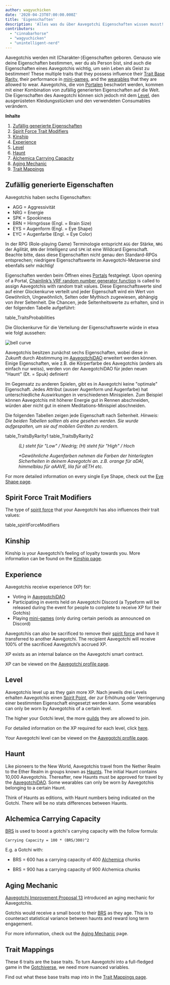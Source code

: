 ```yaml
---
author: wagyuchicken
date: '2020-04-23T07:00:00.000Z'
title: 'Eigenschaften'
description: 'Alles was du über Aavegotchi Eigenschaften wissen musst!'
contributors:
  - "cinnabarhorse"
  - "wagyuchicken"
  - "unintelligent-nerd"
---
```


Aavegotchis werden mit (Charakter-)Eigenschaften geboren. Genauso wie deine Eigenschaften bestimmen, wer du als Person bist, sind auch die Eigenschaften eines Aavegotchis wichtig, um sein Leben als Geist zu bestimmen! These multiple traits that they possess influence their [Trait Base Rarity](/rarity-farming#base-rarity-score), their performance in [mini-games](/minigames), and the [wearables](/wearables) that they are allowed to wear. Aavegotchis, die von [Portalen](/portale) beschwört werden, kommen mit einer Kombination von zufällig generierten Eigenschaften auf die Welt. Die Eigenschaften des Aavegotchi können sich jedoch mit dem <a href=#level>Level</a>, den ausgerüsteten Kleidungsstücken und den verwendeten Consumables verändern. 

<div class="contentsBox">

**Inhalte**

<ol>
<li><a href=#randomly-generated-traits>Zufällig generierte Eigenschaften </a></li>
<li><a href=#spirit-force-trait-modifiers>Spirit Force Trait Modifiers</a></li>
<li><a href=#kinship>Kinship</a></li>
<li><a href=#experience>Experience</a></li>
<li><a href=#level>Level</a></li>
<li><a href=#haunt>Haunt</a></li>
<li><a href=#alchemica-carrying-capacity>Alchemica Carrying Capacity</a></li>
<li><a href=#aging-mechanic>Aging Mechanic</a></li>
<li><a href=#trait-mappings>Trait Mappings</a></li>
</ol>

</div>

## Zufällig generierte Eigenschaften
Aavegotchis haben sechs Eigenschaften:

* AGG = Aggressivität
* NRG = Energie
* SPK = Spookiness
* BRN = Hirngrösse (Engl. = Brain Size)
* EYS = Augenform (Engl. = Eye Shape)
* EYC = Augenfarbe (Engl. = Eye Color)

In der RPG (Role-playing Game) Terminologie entspricht `AGG` der Stärke, `NRG` der Agilität, `BRN` der Intelligenz und `SPK` ist eine Wildcard Eigenschaft. Beachte bitte, dass diese Eigenschaften nicht genau den Standard-RPGs entsprechen; niedrigere Eigenschaftswerte im Aavegotchi-Metaverse sind ebenfalls sehr mächtig!

Eigenschaften werden beim Öffnen eines [Portals](/portals) festgelegt. Upon opening of a Portal, [Chainlink’s VRF random number generator function](/glossary#chainlink-vrf) is called to assign Aavegotchis with random trait values. Diese Eigenschaftswerte sind auf einer Glockenkurve verteilt und jeder Eigenschaft wird ein Wert von Gewöhnlich, Ungewöhnlich, Selten oder Mythisch zugewiesen, abhängig von ihrer Seltenheit. Die Chancen, jede Seltenheitswerte zu erhalten, sind in der folgenden Tabelle aufgeführt:

table_TraitsProbabilities

Die Glockenkurve für die Verteilung der Eigenschaftswerte würde in etwa wie folgt aussehen:

<img class="bodyImage" src="/traits/bell_curve.png" alt = "bell curve" />

Aavegotchis besitzen zunächst sechs Eigenschaften, wobei diese in Zukunft durch Abstimmung im [AavegotchiDAO](/dao) erweitert werden können. Einige Eigenschaften, wie z.B. die Körperfarbe des Aavegotchis (anders als einfach nur weiss), werden von der AavegotchiDAO für jeden neuen "Haunt" (Dt. = Spuk) definiert!

Im Gegensatz zu anderen Spielen, gibt es in Aavegotchi keine "optimale" Eigenschaft. Jedes Attribut (ausser Augenform und Augenfarbe) hat unterschiedliche Auswirkungen in verschiedenen Minispielen. Zum Beispiel können Aavegotchis mit höherer Energie gut in Rennen abschneiden, würden aber nicht gut in einem Meditations-Minispiel abschneiden.

Die folgenden Tabellen zeigen jede Eigenschaft nach Seltenheit. *Hinweis: Die beiden Tabellen sollten als eine gesehen werden. Sie wurde aufgespalten, um sie auf mobilen Geräten zu rendern.*

table_TraitsByRarity1 table_TraitsByRarity2
<p style="margin-left: 3.0em"><i> (L) steht für "Low" / Niedrig; (H) steht für "High" / Hoch </i></p>
<p style="margin-left: 3.0em"><i> *Gewöhnliche Augenfarben nehmen die Farben der hinterlegten Sicherheiten in deinem Aavegotchi an. z.B. orange für aDAI, himmelblau für aAAVE, lila für aETH etc. </i></p>

For more detailed information on every single Eye Shape, check out the [Eye Shape page](/eye-shape).

## Spirit Force Trait Modifiers

The type of [spirit force](/spirit-force) that your Aavegotchi has also influences their trait values:

table_spiritForceModifiers

## Kinship
Kinship is your Aavegotchi’s feeling of loyalty towards you. More information can be found on the [Kinship page](/kinship).

## Experience
Aavegotchis receive experience (XP) for:
* Voting in [AavegotchiDAO](/dao)
* Participating in events held on Aavegotchi Discord (a Typeform will be released during the event for people to complete to receive XP for their Gotchis)
* Playing [mini-games](/minigames) (only during certain periods as announced on Discord)

Aavegotchis can also be sacrificed to remove their [spirit force](/spirit-force) and have it transferred to another Aavegotchi. The recipient Aavegotchi will receive 100% of the sacrificed Aavegotchi’s accrued XP.

XP exists as an internal balance on the Aavegotchi smart contract.

XP can be viewed on the [Aavegotchi profile page](/aavegotchi-profile).

## Level
Aavegotchis level up as they gain more XP. Nach jeweils drei Levels erhalten Aavegotchis einen [Spirit Point](/glossary#spirit-point), der zur Erhöhung oder Verringerung einer bestimmten Eigenschaft eingesetzt werden kann. Some wearables can only be worn by Aavegotchis of a certain level.

The higher your Gotchi level, the more [guilds](/guild) they are allowed to join.

For detailed information on the XP required for each level, click [here](/xp).

Your Aavegotchi level can be viewed on the [Aavegotchi profile page](/aavegotchi-profile).

## Haunt
Like pioneers to the New World, Aavegotchis travel from the Nether Realm to the Ether Realm in groups known as [Haunts](/haunt). The initial Haunt contains 10,000 Aavegotchis. Thereafter, new Haunts must be approved for travel by the [AavegotchiDAO](/dao). Some wearables can only be worn by Aavegotchis belonging to a certain Haunt.

Think of Haunts as editions, with Haunt numbers being indicated on the Gotchi. There will be no stats differences between Haunts.

## Alchemica Carrying Capacity

[BRS](/rarity-farming#base-rarity-score) is used to boost a gotchi's carrying capacity with the follow formula:

```
Carrying Capacity = 100 * (BRS/300)^2
```

E.g. a Gotchi with:

* BRS = 600 has a carrying capacity of 400 [Alchemica](/gotchus-alchemica) chunks

* BRS = 900 has a carrying capacity of 900 Alchemica chunks

## Aging Mechanic

[Aavegotchi Improvement Proposal 13](/aavegotchi-improvement-proposals#add-an-aging-mechanic-to-affect-aavegotchi-rarity-scores) introduced an aging mechanic for Aavegotchis.

Gotchis would receive a small boost to their [BRS](/rarity-farming#base-rarity-score) as they age. This is to counteract statistical variance between haunts and reward long term engagement.

For more information, check out the [Aging Mechanic](/aging-mechanic) page.

## Trait Mappings

These 6 traits are the base traits. To turn Aavegotchi into a full-fledged game in the [Gotchiverse](/gotchiverse), we need more nuanced variables.

Find out what these base traits map into in the [Trait Mappings page](/trait-mappings).